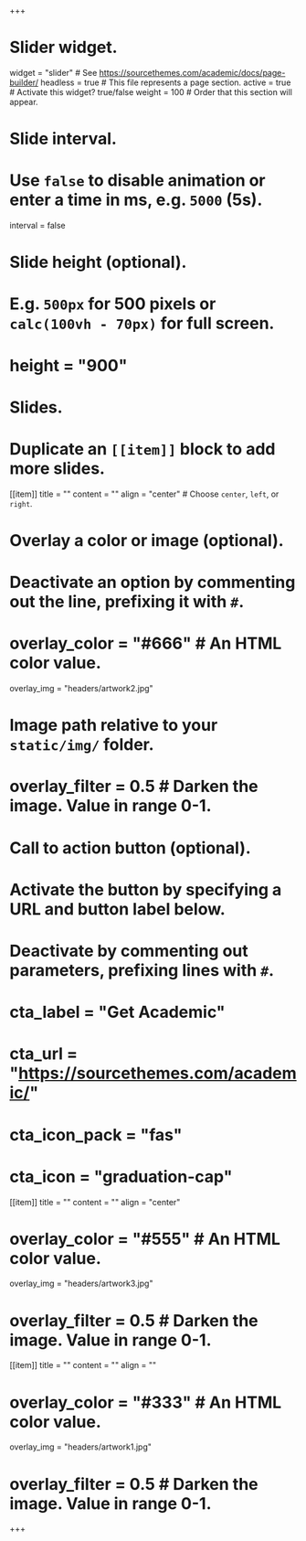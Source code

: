 +++
# Slider widget.
widget = "slider"  # See https://sourcethemes.com/academic/docs/page-builder/
headless = true  # This file represents a page section.
active = true  # Activate this widget? true/false
weight = 100  # Order that this section will appear.

# Slide interval.
# Use `false` to disable animation or enter a time in ms, e.g. `5000` (5s).
interval = false

# Slide height (optional).
# E.g. `500px` for 500 pixels or `calc(100vh - 70px)` for full screen.
# height = "900"

# Slides.
# Duplicate an `[[item]]` block to add more slides.
[[item]]
  title = ""
  content = ""
  align = "center"  # Choose `center`, `left`, or `right`.

# Overlay a color or image (optional).
#   Deactivate an option by commenting out the line, prefixing it with `#`.
# overlay_color = "#666"  # An HTML color value.
 overlay_img = "headers/artwork2.jpg"  
# Image path relative to your `static/img/` folder.
#  overlay_filter = 0.5  # Darken the image. Value in range 0-1.

# Call to action button (optional).
#   Activate the button by specifying a URL and button label below.
#   Deactivate by commenting out parameters, prefixing lines with `#`.
#  cta_label = "Get Academic"
# cta_url = "https://sourcethemes.com/academic/"
#  cta_icon_pack = "fas"
#  cta_icon = "graduation-cap"

[[item]]
  title = ""
  content = ""
  align = "center"

# overlay_color = "#555"  # An HTML color value.
 overlay_img = "headers/artwork3.jpg"  
# overlay_filter = 0.5  # Darken the image. Value in range 0-1.

[[item]]
  title = ""
  content = ""
  align = ""

#  overlay_color = "#333"  # An HTML color value.
 overlay_img = "headers/artwork1.jpg"  
#  overlay_filter = 0.5  # Darken the image. Value in range 0-1.
+++
